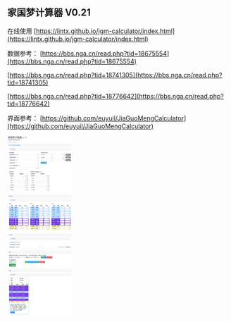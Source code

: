 ## 家国梦计算器 V0.21

在线使用
[https://lintx.github.io/jgm-calculator/index.html](https://lintx.github.io/jgm-calculator/index.html)

数据参考：
[https://bbs.nga.cn/read.php?tid=18675554](https://bbs.nga.cn/read.php?tid=18675554)

[https://bbs.nga.cn/read.php?tid=18741305](https://bbs.nga.cn/read.php?tid=18741305)

[https://bbs.nga.cn/read.php?tid=18776642](https://bbs.nga.cn/read.php?tid=18776642)

界面参考：
[https://github.com/euyuil/JiaGuoMengCalculator](https://github.com/euyuil/JiaGuoMengCalculator)

<img src="./screenshot/screenshot.png" style="zoom:40%" />